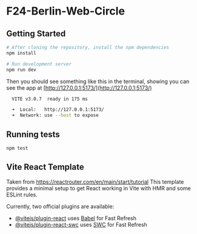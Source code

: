 # F24-Berlin-Web-Circle

## Getting Started

```bash
# After cloning the repository, install the npm dependencies
npm install
```

```bash
# Run development server
npm run dev
```
Then you should see something like this in the terminal, showing you can see the app at [http://127.0.0.1:5173/](http://127.0.0.1:5173/)
```bash
  VITE v3.0.7  ready in 175 ms

  ➜  Local:   http://127.0.0.1:5173/
  ➜  Network: use --host to expose
```


## Running tests

```bash
npm test
```

## Vite React Template
Taken from https://reactrouter.com/en/main/start/tutorial
This template provides a minimal setup to get React working in Vite with HMR and some ESLint rules.

Currently, two official plugins are available:

- [@vitejs/plugin-react](https://github.com/vitejs/vite-plugin-react/blob/main/packages/plugin-react/README.md) uses [Babel](https://babeljs.io/) for Fast Refresh
- [@vitejs/plugin-react-swc](https://github.com/vitejs/vite-plugin-react-swc) uses [SWC](https://swc.rs/) for Fast Refresh
